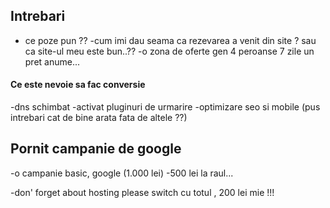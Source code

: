 ## Intrebari 
- ce poze pun ??
-cum imi dau seama ca rezevarea a venit din site ? sau ca site-ul meu este bun..??
-o zona de oferte gen 4 peroanse 7 zile un pret anume...

#### Ce este nevoie sa fac conversie

-dns schimbat
-activat pluginuri de urmarire
-optimizare seo si mobile (pus intrebari cat de bine arata fata de altele ??)

## Pornit campanie de google
-o campanie basic, google (1.000 lei)
-500 lei la raul...

-don' forget about hosting please switch cu totul , 200 lei mie !!!